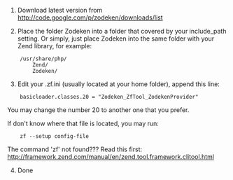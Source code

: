 1. Download latest version from http://code.google.com/p/zodeken/downloads/list

2. Place the folder Zodeken into a folder that covered by your include\_path
setting. Or simply, just place Zodeken into the same folder with your Zend
library, for example:
```
    /usr/share/php/
        Zend/
        Zodeken/
```
3. Edit your .zf.ini (usually located at your home folder), append this line:
```
    basicloader.classes.20 = "Zodeken_ZfTool_ZodekenProvider"
```
You may change the number 20 to another one that you prefer.

If don't know where that file is located, you may run:
```
    zf --setup config-file
```
The command 'zf' not found??? Read this first:
http://framework.zend.com/manual/en/zend.tool.framework.clitool.html

4. Done